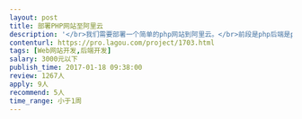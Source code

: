 ```yaml
---                
layout: post       
title: 部署PHP网站至阿里云           
description: '</br>我们需要部署一个简单的php网站到阿里云。</br>前段是php后端是python，数据库是mysql。网站已经完成需要帮助将网站部署到虚拟机</br>'     
contenturl: https://pro.lagou.com/project/1703.html      
tags: [Web网站开发,后端开发]            
salary: 3000元以下          
publish_time: 2017-01-18 09:38:00         
review: 1267人                   
apply: 9人                   
recommend: 5人                   
time_range: 小于1周              
---                 
```

